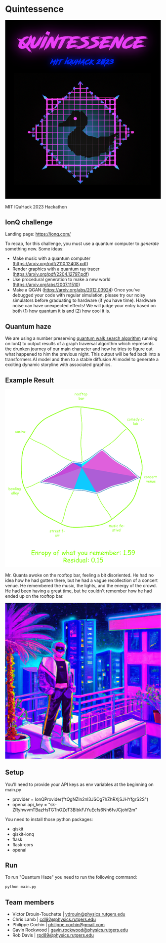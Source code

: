 # Quintessence

![This is an image](./assets/logo.png)

MIT IQuHack 2023 Hackathon

## IonQ challenge

Landing page: <https://ionq.com/>

To recap, for this challenge, you must use a quantum computer to *generate* something new.
Some ideas:

- Make music with a quantum computer (<https://arxiv.org/pdf/2110.12408.pdf>)
- Render graphics with a quantum ray tracer (<https://arxiv.org/pdf/2204.12797.pdf>)
- Use procedural generation to make a new world (<https://arxiv.org/abs/2007.11510>)
- Make a QGAN (<https://arxiv.org/abs/2012.03924>)
Once you've debugged your code with regular simulation, please try our noisy simulators before graduating to hardware (if you have time). Hardware noise can have unexpected effects!
We will judge your entry based on both (1) how quantum it is and (2) how cool it is.

## Quantum haze

We are using a number preserving [quantum walk search algorithm](https://qiskit.org/textbook/ch-algorithms/quantum-walk-search-algorithm.html) running on IonQ to output results of a graph traversal algorithm which represents the drunken journey of our main character and how he tries to figure out what happened to him the previous night.
This output will be fed back into a transformers AI model and then to a stable diffusion AI model to generate a exciting dynamic storyline with associated graphics.

## Example Result

![rose](./assets/roseplot.png)

Mr. Quanta awoke on the rooftop bar, feeling a bit disoriented. He had no idea how he had gotten there, but he had a vague recollection of a concert venue. He remembered the music, the lights, and the energy of the crowd. He had been having a great time, but he couldn't remember how he had ended up on the rooftop bar.

![generated Image](./assets/pic0.png)

## Setup

You'll need to provide your API keys as env variables at the beginning on main.py

- provider = IonQProvider("tQgNZln2nI3JSOg7hZhRXjSJHYfgrS2S")
- openai.api_key = "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"

You need to install those python packages:

- qiskit
- qiskit-ionq
- flask
- flask-cors
- openai

## Run

To run "Quantum Haze" you need to run the following command:

```bash
python main.py
```

## Team members

- Victor Drouin-Touchette | vdrouin@physics.rutgers.edu
- Chris Lamb | cdl92@physics.rutgers.edu
- Philippe Cochin | philippe.cochin@gmail.com
- Gavin Rockwood | gavin.rockwood@physics.rutgers.edu
- Rob Davis | rpd89@physics.rutgers.edu
